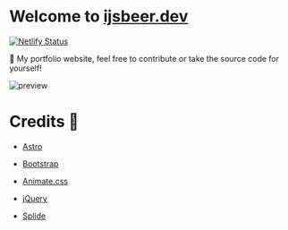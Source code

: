 # Welcome to [ijsbeer.dev](https://ijsbeer.dev)

[![Netlify Status](https://api.netlify.com/api/v1/badges/963b3ec1-455d-4012-b198-78ad560cd7cc/deploy-status)](https://app.netlify.com/sites/ijsbeer-dev/deploys)

👋 My portfolio website, feel free to contribute or take the source code for yourself!

![preview](https://github.com/ijsbeerr/ijsbeer-dev/blob/main/public/img/preview.jpg?raw=true)


# Credits 👀
* [Astro](https://astro.build/)

* [Bootstrap](https://getbootstrap.com/)

* [Animate.css](https://animate.style/)

* [jQuery](https://jquery.com/)

* [Splide](https://splidejs.com/)

